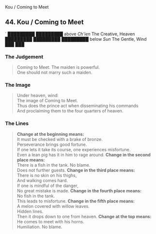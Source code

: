 Kou / Coming to Meet
## 44. Kou / Coming to Meet
`      █████████
      █████████ above _Ch'ien_ The Creative, Heaven  
      █████████
      █████████
      █████████ below _Sun_ The Gentle, Wind  
      ███   ███
### The Judgement
> Coming to Meet. The maiden is powerful.  
 One should not marry such a maiden.
### The Image
> Under heaven, wind:  
 The image of Coming to Meet.  
 Thus does the prince act when disseminating his commands  
 And proclaiming them to the four quarters of heaven.
### The Lines

 > **Change at the beginning means:**  
 It must be checked with a brake of bronze.  
 Perseverance brings good fortune.  
 If one lets it take its course, one experiences misfortune.  
 Even a lean pig has it in him to rage around.
 > **Change in the second place means:**  
 There is a fish in the tank. No blame.  
 Does not further guests.
 > **Change in the third place means:**  
 There is no skin on his thighs,  
 And walking comes hard.  
 If one is mindful of the danger,  
 No great mistake is made.
 > **Change in the fourth place means:**  
 No fish in the tank.  
 This leads to misfortune.
 > **Change in the fifth place means:**  
 A melon covered with willow leaves.  
 Hidden lines.  
 Then it drops down to one from heaven.
 > **Change at the top means:**  
 He comes to meet with his horns.  
 Humiliation. No blame.



